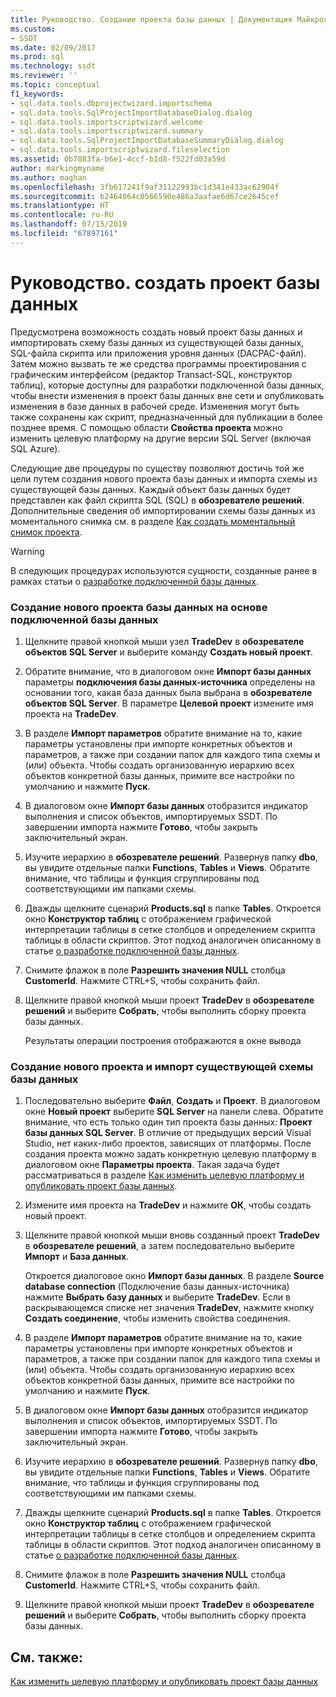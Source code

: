 ```yaml
---
title: Руководство. Создание проекта базы данных | Документация Майкрософт
ms.custom:
- SSDT
ms.date: 02/09/2017
ms.prod: sql
ms.technology: ssdt
ms.reviewer: ''
ms.topic: conceptual
f1_keywords:
- sql.data.tools.dbprojectwizard.importschema
- sql.data.tools.SqlProjectImportDatabaseDialog.dialog
- sql.data.tools.importscriptwizard.welcome
- sql.data.tools.importscriptwizard.summary
- sql.data.tools.SqlProjectImportDatabaseSummaryDialog.dialog
- sql.data.tools.importscriptwizard.fileselection
ms.assetid: 0b7883fa-b6e1-4ccf-b1d8-f522fd03a59d
author: markingmyname
ms.author: maghan
ms.openlocfilehash: 3fb617241f9af31122993bc1d341e433ac62904f
ms.sourcegitcommit: b2464064c0566590e486a3aafae6d67ce2645cef
ms.translationtype: HT
ms.contentlocale: ru-RU
ms.lasthandoff: 07/15/2019
ms.locfileid: "67897161"
---
```

# <a name="how-to-create-a-new-database-project"></a>Руководство. создать проект базы данных
Предусмотрена возможность создать новый проект базы данных и импортировать схему базы данных из существующей базы данных, SQL-файла скрипта или приложения уровня данных (DACPAC-файл). Затем можно вызвать те же средства программы проектирования с графическим интерфейсом (редактор Transact\-SQL, конструктор таблиц), которые доступны для разработки подключенной базы данных, чтобы внести изменения в проект базы данных вне сети и опубликовать изменения в базе данных в рабочей среде. Изменения могут быть также сохранены как скрипт, предназначенный для публикации в более позднее время. С помощью области **Свойства проекта** можно изменить целевую платформу на другие версии SQL Server (включая SQL Azure).  
  
Следующие две процедуры по существу позволяют достичь той же цели путем создания нового проекта базы данных и импорта схемы из существующей базы данных. Каждый объект базы данных будет представлен как файл скрипта SQL (SQL) в **обозревателе решений**. Дополнительные сведения об импортировании схемы базы данных из моментального снимка см. в разделе [Как создать моментальный снимок проекта](../ssdt/how-to-create-a-snapshot-of-a-project.md).  
  
> [!WARNING]  
> В следующих процедурах используются сущности, созданные ранее в рамках статьи о [разработке подключенной базы данных](../ssdt/connected-database-development.md).  
  
### <a name="to-create-a-new-database-project-off-a-connected-database"></a>Создание нового проекта базы данных на основе подключенной базы данных  
  
1.  Щелкните правой кнопкой мыши узел **TradeDev** в **обозревателе объектов SQL Server** и выберите команду **Создать новый проект**.  
  
2.  Обратите внимание, что в диалоговом окне **Импорт базы данных** параметры **подключения базы данных-источника** определены на основании того, какая база данных была выбрана в **обозревателе объектов SQL Server**. В параметре **Целевой проект** измените имя проекта на **TradeDev**.  
  
3.  В разделе **Импорт параметров** обратите внимание на то, какие параметры установлены при импорте конкретных объектов и параметров, а также при создании папок для каждого типа схемы и (или) объекта. Чтобы создать организованную иерархию всех объектов конкретной базы данных, примите все настройки по умолчанию и нажмите **Пуск**.  
  
4.  В диалоговом окне **Импорт базы данных** отобразится индикатор выполнения и список объектов, импортируемых SSDT. По завершении импорта нажмите **Готово**, чтобы закрыть заключительный экран.  
  
5.  Изучите иерархию в **обозревателе решений**. Развернув папку **dbo**, вы увидите отдельные папки **Functions**, **Tables** и **Views**. Обратите внимание, что таблицы и функция сгруппированы под соответствующими им папками схемы.  
  
6.  Дважды щелкните сценарий **Products.sql** в папке **Tables**. Откроется окно **Конструктор таблиц** с отображением графической интерпретации таблицы в сетке столбцов и определением скрипта таблицы в области скриптов. Этот подход аналогичен описанному в статье [о разработке подключенной базы данных](../ssdt/connected-database-development.md).  
  
7.  Снимите флажок в поле **Разрешить значения NULL** столбца **CustomerId**. Нажмите CTRL+S, чтобы сохранить файл.  
  
8.  Щелкните правой кнопкой мыши проект **TradeDev** в **обозревателе решений** и выберите **Собрать**, чтобы выполнить сборку проекта базы данных.  
  
    Результаты операции построения отображаются в окне вывода  
  
### <a name="to-create-a-new-project-and-import-existing-database-schema"></a>Создание нового проекта и импорт существующей схемы базы данных  
  
1.  Последовательно выберите **Файл**, **Создать** и **Проект**. В диалоговом окне **Новый проект** выберите **SQL Server** на панели слева. Обратите внимание, что есть только один тип проекта базы данных: **Проект базы данных SQL Server**. В отличие от предыдущих версий Visual Studio, нет каких-либо проектов, зависящих от платформы. После создания проекта можно задать конкретную целевую платформу в диалоговом окне **Параметры проекта**. Такая задача будет рассматриваться в разделе [Как изменить целевую платформу и опубликовать проект базы данных](../ssdt/how-to-change-target-platform-and-publish-a-database-project.md).  
  
2.  Измените имя проекта на **TradeDev** и нажмите **ОК**, чтобы создать новый проект.  
  
3.  Щелкните правой кнопкой мыши вновь созданный проект **TradeDev** в **обозревателе решений**, а затем последовательно выберите **Импорт** и **База данных**.  
  
    Откроется диалоговое окно **Импорт базы данных**. В разделе **Source database connection** (Подключение базы данных-источника) нажмите **Выбрать базу данных** и выберите **TradeDev**. Если в раскрывающемся списке нет значения **TradeDev**, нажмите кнопку **Создать соединение**, чтобы изменить свойства соединения.  
  
4.  В разделе **Импорт параметров** обратите внимание на то, какие параметры установлены при импорте конкретных объектов и параметров, а также при создании папок для каждого типа схемы и (или) объекта. Чтобы создать организованную иерархию всех объектов конкретной базы данных, примите все настройки по умолчанию и нажмите **Пуск**.  
  
5.  В диалоговом окне **Импорт базы данных** отобразится индикатор выполнения и список объектов, импортируемых SSDT. По завершении импорта нажмите **Готово**, чтобы закрыть заключительный экран.  
  
6.  Изучите иерархию в **обозревателе решений**. Развернув папку **dbo**, вы увидите отдельные папки **Functions**, **Tables** и **Views**. Обратите внимание, что таблицы и функция сгруппированы под соответствующими им папками схемы.  
  
7.  Дважды щелкните сценарий **Products.sql** в папке **Tables**. Откроется окно **Конструктор таблиц** с отображением графической интерпретации таблицы в сетке столбцов и определением скрипта таблицы в области скриптов. Этот подход аналогичен описанному в статье [о разработке подключенной базы данных](../ssdt/connected-database-development.md).  
  
8.  Снимите флажок в поле **Разрешить значения NULL** столбца **CustomerId**. Нажмите CTRL+S, чтобы сохранить файл.  
  
9. Щелкните правой кнопкой мыши проект **TradeDev** в **обозревателе решений** и выберите **Собрать**, чтобы выполнить сборку проекта базы данных.  
  
## <a name="see-also"></a>См. также:  
[Как изменить целевую платформу и опубликовать проект базы данных](../ssdt/how-to-change-target-platform-and-publish-a-database-project.md)  
  
